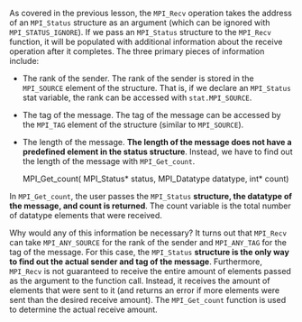 As covered in the previous lesson, the `MPI_Recv` operation takes the address of an `MPI_Status` structure as an argument (which can be ignored with `MPI_STATUS_IGNORE`). If we pass an `MPI_Status` structure to the `MPI_Recv` function, it will be populated with additional information about the receive operation after it completes. The three primary pieces of information include:

+ The rank of the sender. The rank of the sender is stored in the `MPI_SOURCE` element of the structure. That is, if we declare an `MPI_Status` stat variable, the rank can be accessed with `stat.MPI_SOURCE`.
+ The tag of the message. The tag of the message can be accessed by the `MPI_TAG` element of the structure (similar to `MPI_SOURCE`).
+ The length of the message. **The length of the message does not have a predefined element in the status structure**. Instead, we have to find out the length of the message with `MPI_Get_count`.

    MPI_Get_count(
        MPI_Status* status,
        MPI_Datatype datatype,
        int* count)

In `MPI_Get_count`, the user passes the `MPI_Status` **structure, the datatype of the message, and count is returned**. The count variable is the total number of datatype elements that were received.

Why would any of this information be necessary? It turns out that `MPI_Recv` can take `MPI_ANY_SOURCE` for the rank of the sender and `MPI_ANY_TAG` for the tag of the message. For this case, the `MPI_Status` **structure is the only way to find out the actual sender and tag of the message**. Furthermore, `MPI_Recv` is not guaranteed to receive the entire amount of elements passed as the argument to the function call. Instead, it receives the amount of elements that were sent to it (and returns an error if more elements were sent than the desired receive amount). The `MPI_Get_count` function is used to determine the actual receive amount.
